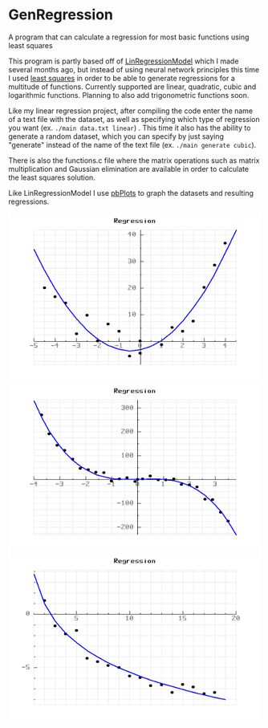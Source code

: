 # GenRegression
A program that can calculate a regression for most basic functions using least squares

This program is partly based off of [LinRegressionModel](https://github.com/BillMcPhil/LinRegressionModel) which I made several months ago, but instead of using neural network principles this time I used 
[least squares](https://en.wikipedia.org/wiki/Least_squares)
in order to be able to generate regressions for a multitude of functions. Currently supported are linear, quadratic, cubic and logarithmic functions. Planning to
also add trigonometric functions soon.

Like my linear regression project, after compiling the code enter the name of a text file with the dataset, as well as specifying which type of regression you 
want (ex. `./main data.txt linear`) . This time it also has the ability to generate a random dataset, which you can specify by just saying "generate" instead of the name of the text file (ex. `./main generate cubic`).

There is also the functions.c file where the matrix operations such as matrix multiplication and Gaussian elimination are available in order to calculate the least squares solution.

Like LinRegressionModel I use [pbPlots](https://github.com/InductiveComputerScience/pbPlots?tab=License-1-ov-file) to graph the datasets and resulting regressions.

![a quadratic regression](https://github.com/BillMcPhil/GenRegression/blob/main/quadratic_regression.png)
![a cubic regression](https://github.com/BillMcPhil/GenRegression/blob/main/cubic_regression.png)
![a log regression](https://github.com/BillMcPhil/GenRegression/blob/main/log_regression.png)
